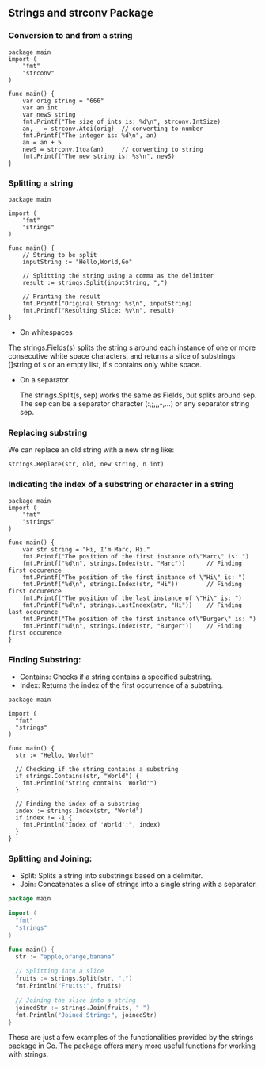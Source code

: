 ## Strings and strconv Package

### Conversion to and from a string

```golang
package main
import (
    "fmt"
    "strconv"
)

func main() {
    var orig string = "666"
    var an int
    var newS string
    fmt.Printf("The size of ints is: %d\n", strconv.IntSize)
    an, _ = strconv.Atoi(orig)  // converting to number
    fmt.Printf("The integer is: %d\n", an)
    an = an + 5
    newS = strconv.Itoa(an)     // converting to string
    fmt.Printf("The new string is: %s\n", newS)
}
```

### Splitting a string
```golang
package main

import (
	"fmt"
	"strings"
)

func main() {
	// String to be split
	inputString := "Hello,World,Go"

	// Splitting the string using a comma as the delimiter
	result := strings.Split(inputString, ",")

	// Printing the result
	fmt.Printf("Original String: %s\n", inputString)
	fmt.Printf("Resulting Slice: %v\n", result)
}
```
-  On whitespaces

  The strings.Fields(s) splits the string s around each instance of one or more consecutive white space characters, and returns a slice of substrings []string of s or an empty list, if s contains only white space.

- On a separator

   The strings.Split(s, sep) works the same as Fields, but splits around sep. The sep can be a separator character (:,;,,,-,…) or any separator string sep.

### Replacing substring
We can replace an old string with a new string like:

```
strings.Replace(str, old, new string, n int)
```

### Indicating the index of a substring or character in a string

```golang
package main
import (
    "fmt"
    "strings"
)

func main() {
    var str string = "Hi, I'm Marc, Hi."
    fmt.Printf("The position of the first instance of\"Marc\" is: ")
    fmt.Printf("%d\n", strings.Index(str, "Marc"))      // Finding first occurence
    fmt.Printf("The position of the first instance of \"Hi\" is: ")
    fmt.Printf("%d\n", strings.Index(str, "Hi"))        // Finding first occurence
    fmt.Printf("The position of the last instance of \"Hi\" is: ")
    fmt.Printf("%d\n", strings.LastIndex(str, "Hi"))    // Finding last occurence
    fmt.Printf("The position of the first instance of\"Burger\" is: ")
    fmt.Printf("%d\n", strings.Index(str, "Burger"))    // Finding first occurence
}
```
### Finding Substring:

- Contains: Checks if a string contains a specified substring.
- Index: Returns the index of the first occurrence of a substring.

```golang
package main

import (
  "fmt"
  "strings"
)

func main() {
  str := "Hello, World!"

  // Checking if the string contains a substring
  if strings.Contains(str, "World") {
    fmt.Println("String contains 'World'")
  }

  // Finding the index of a substring
  index := strings.Index(str, "World")
  if index != -1 {
    fmt.Println("Index of 'World':", index)
  }
}
```
### Splitting and Joining:

- Split: Splits a string into substrings based on a delimiter.
- Join: Concatenates a slice of strings into a single string with a separator.

```go
package main

import (
  "fmt"
  "strings"
)

func main() {
  str := "apple,orange,banana"

  // Splitting into a slice
  fruits := strings.Split(str, ",")
  fmt.Println("Fruits:", fruits)

  // Joining the slice into a string
  joinedStr := strings.Join(fruits, "-")
  fmt.Println("Joined String:", joinedStr)
}
```
These are just a few examples of the functionalities provided by the strings package in Go. The package offers many more useful functions for working with strings.









